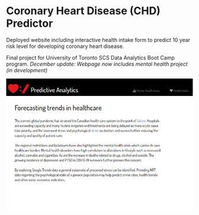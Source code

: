 # Coronary Heart Disease (CHD) Predictor

Deployed website including interactive health intake form to predict 10 year risk level for developing coronary heart disease.

Final project for University of Toronto SCS Data Analytics Boot Camp program.
*December update: Webpage now includes mental health project (in development)*

![index](./static/images/index.png)
